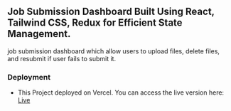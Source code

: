 ## Job Submission Dashboard Built Using React, Tailwind CSS, Redux for Efficient State Management.

job submission dashboard which allow users to upload files, delete files, and resubmit if user fails to submit it.

### Deployment

* This Project deployed on Vercel. You can access the live version here: [Live](https://job-dashboard-wheat.vercel.app/)

